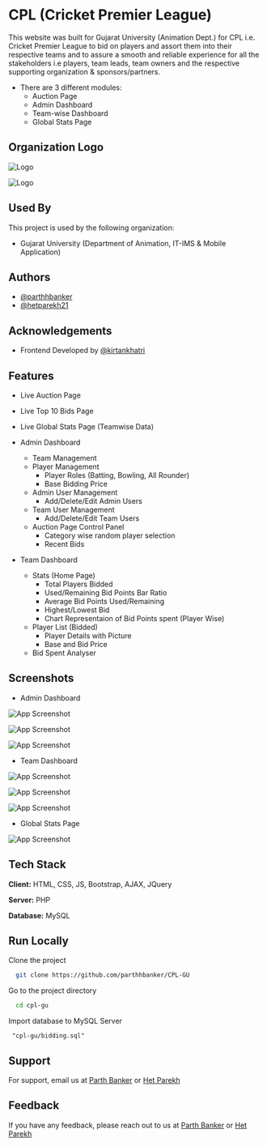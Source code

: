 
# CPL (Cricket Premier League)

This website was built for Gujarat University (Animation Dept.) for CPL i.e. Cricket Premier League to bid on players and assort them into their respective teams and to assure a smooth and reliable experience for all the stakeholders i.e players, team leads, team owners and the respective supporting organization & sponsors/partners.
 
- There are 3 different modules:
    - Auction Page
    - Admin Dashboard
    - Team-wise Dashboard
    - Global Stats Page

## Organization Logo

![Logo](https://github.com/parthhbanker/CPL-GU/assets/62717231/126cb518-b578-4e7f-a646-dbd94fe4acda "GU LOGO") 

![Logo](https://github.com/parthhbanker/CPL-GU/assets/62717231/39ab390d-b135-446b-a313-cd1a8fde5b3b)


## Used By

This project is used by the following organization:

- Gujarat University (Department of Animation, IT-IMS & Mobile Application)


## Authors

- [@parthhbanker](https://github.com/parthhbanker/)
- [@hetparekh21](https://github.com/hetparekh21/)


## Acknowledgements

- Frontend Developed by [@kirtankhatri](https://github.com/kirtan2004khatri)


## Features

- Live Auction Page

- Live Top 10 Bids Page

- Live Global Stats Page (Teamwise Data)

- Admin Dashboard
    - Team Management
    - Player Management
        - Player Roles (Batting, Bowling, All Rounder)
        - Base Bidding Price
    - Admin User Management
        - Add/Delete/Edit Admin Users
    - Team User Management
        - Add/Delete/Edit Team Users
    - Auction Page Control Panel
        - Category wise random player selection
        - Recent Bids

- Team Dashboard
    - Stats (Home Page)
        - Total Players Bidded
        - Used/Remaining Bid Points Bar Ratio
        - Average Bid Points Used/Remaining
        - Highest/Lowest Bid
        - Chart Representaion of Bid Points spent (Player Wise)
    - Player List (Bidded)
        - Player Details with Picture
        - Base and Bid Price
    - Bid Spent Analyser

## Screenshots

- Admin Dashboard

![App Screenshot](https://github.com/parthhbanker/CPL-GU/assets/62717231/f85d50ec-267f-4e13-9730-5f83dbe7b2b0)

![App Screenshot](https://github.com/parthhbanker/CPL-GU/assets/62717231/ca83e52e-7fdd-4164-adc7-377da3bffe89)

![App Screenshot](https://github.com/parthhbanker/CPL-GU/assets/62717231/7bb77e72-7985-4aeb-ad6b-43ea281c7b7e)  


- Team Dashboard

![App Screenshot](https://github.com/parthhbanker/CPL-GU/assets/62717231/6d996d35-4e54-40b6-bd01-908c0b3326fc)

![App Screenshot](https://github.com/parthhbanker/CPL-GU/assets/62717231/6bb95f8a-6bc6-4f70-b918-88156f0989ee)

![App Screenshot](https://github.com/parthhbanker/CPL-GU/assets/62717231/847f14b4-8c63-42c7-acdd-866360679596)


- Global Stats Page

![App Screenshot](https://github.com/parthhbanker/CPL-GU/assets/62717231/7eed4bdf-de14-4291-a6cc-35748a46bf69)


## Tech Stack

**Client:** HTML, CSS, JS, Bootstrap, AJAX, JQuery

**Server:** PHP

**Database:** MySQL


## Run Locally

Clone the project

```bash
  git clone https://github.com/parthhbanker/CPL-GU
```

Go to the project directory

```bash
  cd cpl-gu
```

Import database to MySQL Server

```
 "cpl-gu/bidding.sql"
```


## Support

For support, email us at [Parth Banker](mailto:parthbanker.sw@gmail.com) or [Het Parekh](mailto:het.parekh.sw21@gmail.com)


## Feedback

If you have any feedback, please reach out to us at [Parth Banker](mailto:parthbanker.sw@gmail.com) or [Het Parekh](mailto:het.parekh.sw21@gmail.com)
